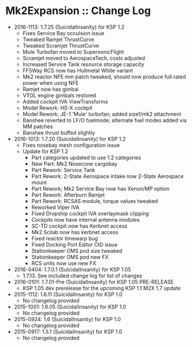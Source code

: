 # Mk2Expansion :: Change Log

* 2016-1113: 1.7.25 (SuicidalInsanity) for KSP 1.2
	+ Fixes Service Bay occulsion issue
	+ Tweaked Ramjet ThrustCurve
	+ Tweaked Scramjet ThrustCurve
	+ Mule Turbofan moved to SupersonicFlight
	+ Scramjet moved to AerospaceTech, costs adjusted
	+ Increased Service Tank resource storage capacity
	+ FF5Way RCS now has Hullmetal White variant
	+ Mk2 reactor NFE mm patch tweaked, should now produce full rated power when using NFE
	+ Ramjet now has gimbal
	+ VTOL engine gimbals restored
	+ Added cockpit IVA ViewTransforms
	+ Model Rework: HS-X cockpit
	+ Model Rework; JE-1 'Mule' turbofan; added size1/mk2 attachment
	+ Banshee reverted to LF/O fuelmode; alternate fuel modes added via MM patches
	+ Banshee thrust buffed slightly
* 2016-1013: 1.7.20 (SuicidalInsanity) for KSP 1.2
	+ Fixes nosebay mesh configuration issue
	+ Update for KSP 1.2
		- Part categories updated to use 1.2 categories
		- New Part: Mk2 Nosecone cargobay
		- Part Rework: Service Tank
		- Part Rework: 2-State Aerospace intake now 2-State Aerospace mount
		- Part Rework; Mk2 Service Bay now has Xenon/MP option
		- Part Rework: Afterburn Ramjet
		- Part Rework: RCSAS module, torque values tweaked
		- Reworked Viper IVA
		- Fixed Dropship cockpit IVA overlaymask clipping
		- Cockpits now have internal antenna modules
		- SC-TD cockpit now has Kerbnet access
		- Mk2 Scilab now has kerbnet access
		- Fixed reactor timewarp bug
		- Fixed Docking Port Editor CtD issue
		- Stationkeeper OMS pod size tweaked
		- Stationkeeper OMS pod new FX
		- RCS units now use new FX
* 2016-0404: 1.7.0.1 (SuicidalInsanity) for KSP 1.05
	+ 1.7.13. See included change log for list of changes
* 2016-0101: 1.7.01-Pre (SuicidalInsanity) for KSP 1.05 PRE-RELEASE
	+ KSP 1.05 dev prerelease for the upcoming KSP 1.1 M2X 1.7 update
* 2015-1112: 1.6.11 (SuicidalInsanity) for KSP 1.0
	+ No changelog provided
* 2015-1001: 1.6.05 (SuicidalInsanity) for KSP 1.0
	+ No changelog provided
* 2015-0924: 1.6 (SuicidalInsanity) for KSP 1.0
	+ No changelog provided
* 2015-0917: 1.5.1 (SuicidalInsanity) for KSP 1.0
	+ No changelog provided
